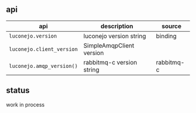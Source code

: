 api
---

| api | description | source |
| --- | ----------- | ------ |
| `luconejo.version` | luconejo version string | binding |
| `luconejo.client_version` | SimpleAmqpClient version |
| `luconejo.amqp_version()` | rabbitmq-c version string | rabbitmq-c |

status
------

work in process
